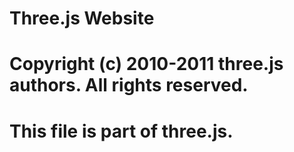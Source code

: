 # Three.js Website
#
# Copyright (c) 2010-2011 three.js authors. All rights reserved.
#
# This file is part of three.js.
#